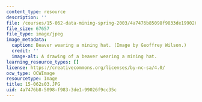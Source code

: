 ```yaml
---
content_type: resource
description: ''
file: /courses/15-062-data-mining-spring-2003/4a7476b85098f9833de199026f9cc35c_15-062s03.JPG
file_size: 67657
file_type: image/jpeg
image_metadata:
  caption: Beaver wearing a mining hat. (Image by Geoffrey Wilson.)
  credit: ''
  image-alt: A drawing of a beaver wearing a mining hat.
learning_resource_types: []
license: https://creativecommons.org/licenses/by-nc-sa/4.0/
ocw_type: OCWImage
resourcetype: Image
title: 15-062s03.JPG
uid: 4a7476b8-5098-f983-3de1-99026f9cc35c
---
```

